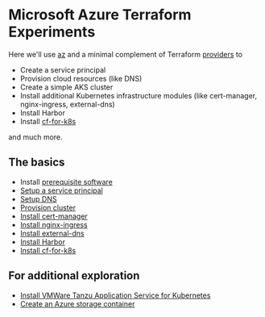 # Microsoft Azure Terraform Experiments

Here we'll use [az](https://docs.microsoft.com/en-us/cli/azure/install-azure-cli?view=azure-cli-latest) and a minimal complement of Terraform [providers](https://www.terraform.io/docs/providers/index.html) to

* Create a service principal
* Provision cloud resources (like DNS)
* Create a simple AKS cluster
* Install additional Kubernetes infrastructure modules (like cert-manager, nginx-ingress, external-dns)
* Install Harbor
* Install [cf-for-k8s](https://github.com/cloudfoundry/cf-for-k8s)

and much more.

## The basics

* Install [prerequisite software](../../bom)
* [Setup a service principal](iam)
* [Setup DNS](dns)
* [Provision cluster](cluster)
* [Install cert-manager](certmanager)
* [Install nginx-ingress](../k8s/nginx-ingress)
* [Install external-dns](external-dns)
* [Install Harbor](../k8s/harbor)
* [Install cf-for-k8s](../k8s/cf4k8s)

## For additional exploration

* [Install VMWare Tanzu Application Service for Kubernetes](../k8s/tas4k8s)
* [Create an Azure storage container](blobstore)